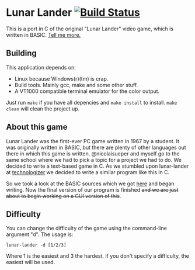 # Lunar Lander [![Build Status](https://travis-ci.org/k3ll4gr0up/lunar-lander.png?branch=master)](https://travis-ci.org/k3ll4gr0up/lunar-lander)


This is a port in C of the original "Lunar Lander" video game, which is written in BASIC. [Tell me more.](http://k40s.net/183/lunar-lander/)

## Building

This application depends on:

- Linux because Windows(r)(tm) is crap.
- Build tools. Mainly gcc, make and some other stuff. 
- A VT1000 compatible terminal emulator for the color output.

Just run ```make``` if you have all depencies and ```make install``` to install. ```make clean``` will clean the project up.

## About this game

Lunar Lander was the first-ever PC game written in 1967 by a student. It was originally written in BASIC, but there are plenty of other languages out there in which this game is written. @nicolaisueper and myself go to the same school where we had to pick a topic for a project we had to do. We decided to write a text-based game in C. As we stumbled upon lunar-lander at [technologizer](http://technologizer.com/2009/07/19/lunar-lander/) we decided to write a similar program like this in C. 

So we took a look at the BASIC sources which we got [here](http://www.vintage-basic.net/bcg/lunar.bas) and began writing. Now the final version of our program is finished ~~and we are just about to begin working on a GUI version of this~~.

## Difficulty

You can change the difficulty of the game using the command-line argument "d". 
The usage is: 
```
lunar-lander -d [1/2/3]
```
Where 1 is the easiest and 3 the hardest. If you don't specify a difficulty, the easiest will be used.

